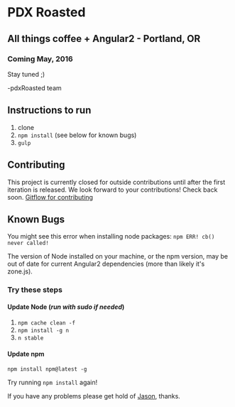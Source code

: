 # PDX Roasted
## All things coffee + Angular2 - Portland, OR
### Coming May, 2016
Stay tuned ;)

-pdxRoasted team

## Instructions to run
1. clone
2. `npm install` (see below for known bugs)
3. `gulp`

## Contributing
This project is currently closed for outside contributions until after the first iteration is released. We look forward to your contributions! Check back soon.
[Gitflow for contributing](https://docs.google.com/document/d/1K1Q47UQRYMcpXc6JAdgdq7FU1WwNfyKRNSlW_ptzxNA/edit?usp=sharing)

## Known Bugs
You might see this error when installing node packages: `npm ERR! cb() never called!`

The version of Node installed on your machine, or the npm version, may be out of date for current Angular2 dependencies (more than likely it's zone.js).

### Try these steps
#### Update Node (_run with sudo if needed_)
1. `npm cache clean -f`
2. `npm install -g n`
3. `n stable`

#### Update npm
`npm install npm@latest -g`

Try running `npm install` again!

If you have any problems please get hold of [Jason](http://www.jason-awbrey.com/contact), thanks.



